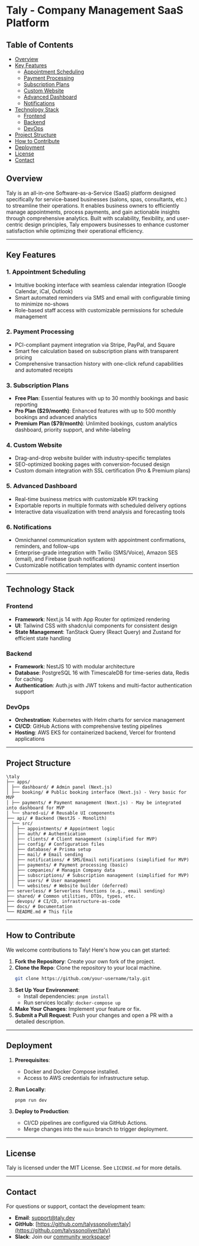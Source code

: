 # Taly - Company Management SaaS Platform

## Table of Contents

- [Overview](#overview)
- [Key Features](#key-features)
  - [Appointment Scheduling](#1-appointment-scheduling)
  - [Payment Processing](#2-payment-processing)
  - [Subscription Plans](#3-subscription-plans)
  - [Custom Website](#4-custom-website)
  - [Advanced Dashboard](#5-advanced-dashboard)
  - [Notifications](#6-notifications)
- [Technology Stack](#technology-stack)
  - [Frontend](#frontend)
  - [Backend](#backend)
  - [DevOps](#devops)
- [Project Structure](#project-structure)
- [How to Contribute](#how-to-contribute)
- [Deployment](#deployment)
- [License](#license)
- [Contact](#contact)

## Overview

Taly is an all-in-one Software-as-a-Service (SaaS) platform designed specifically for service-based businesses (salons, spas, consultants, etc.) to streamline their operations. It enables business owners to efficiently manage appointments, process payments, and gain actionable insights through comprehensive analytics. Built with scalability, flexibility, and user-centric design principles, Taly empowers businesses to enhance customer satisfaction while optimizing their operational efficiency.

---

## Key Features

### **1. Appointment Scheduling**

- Intuitive booking interface with seamless calendar integration (Google Calendar, iCal, Outlook)
- Smart automated reminders via SMS and email with configurable timing to minimize no-shows
- Role-based staff access with customizable permissions for schedule management

### **2. Payment Processing**

- PCI-compliant payment integration via Stripe, PayPal, and Square
- Smart fee calculation based on subscription plans with transparent pricing
- Comprehensive transaction history with one-click refund capabilities and automated receipts

### **3. Subscription Plans**

- **Free Plan**: Essential features with up to 30 monthly bookings and basic reporting
- **Pro Plan ($29/month)**: Enhanced features with up to 500 monthly bookings and advanced analytics
- **Premium Plan ($79/month)**: Unlimited bookings, custom analytics dashboard, priority support, and white-labeling

### **4. Custom Website**

- Drag-and-drop website builder with industry-specific templates
- SEO-optimized booking pages with conversion-focused design
- Custom domain integration with SSL certification (Pro & Premium plans)

### **5. Advanced Dashboard**

- Real-time business metrics with customizable KPI tracking
- Exportable reports in multiple formats with scheduled delivery options
- Interactive data visualization with trend analysis and forecasting tools

### **6. Notifications**

- Omnichannel communication system with appointment confirmations, reminders, and follow-ups
- Enterprise-grade integration with Twilio (SMS/Voice), Amazon SES (email), and Firebase (push notifications)
- Customizable notification templates with dynamic content insertion

---

## Technology Stack

### **Frontend**

- **Framework**: Next.js 14 with App Router for optimized rendering
- **UI**: Tailwind CSS with shadcn/ui components for consistent design
- **State Management**: TanStack Query (React Query) and Zustand for efficient state handling

### **Backend**

- **Framework**: NestJS 10 with modular architecture
- **Database**: PostgreSQL 16 with TimescaleDB for time-series data, Redis for caching
- **Authentication**: Auth.js with JWT tokens and multi-factor authentication support

### **DevOps**

- **Orchestration**: Kubernetes with Helm charts for service management
- **CI/CD**: GitHub Actions with comprehensive testing pipelines
- **Hosting**: AWS EKS for containerized backend, Vercel for frontend applications

---

## Project Structure

```
\taly
├── apps/
│ ├── dashboard/ # Admin panel (Next.js)
│ ├── booking/ # Public booking interface (Next.js) - Very basic for MVP
│ ├── payments/ # Payment management (Next.js) - May be integrated into dashboard for MVP
│ └── shared-ui/ # Reusable UI components
├── api/ # Backend (NestJS - Monolith)
│ ├── src/
│ │ ├── appointments/ # Appointment logic
│ │ ├── auth/ # Authentication
│ │ ├── clients/ # Client management (simplified for MVP)
│ │ ├── config/ # Configuration files
│ │ ├── database/ # Prisma setup
│ │ ├── mail/ # Email sending
│ │ ├── notifications/ # SMS/Email notifications (simplified for MVP)
│ │ ├── payments/ # Payment processing (basic)
│ │ ├── companies/ # Managin Company data
│ │ ├── subscriptions/ # Subscription management (simplified for MVP)
│ │ ├── users/ # User management
│ │ └── websites/ # Website builder (deferred)
├── serverless/ # Serverless functions (e.g., email sending)
├── shared/ # Common utilities, DTOs, types, etc.
├── devops/ # CI/CD, infrastructure-as-code
├── docs/ # Documentation
└── README.md # This file
```

---

## How to Contribute

We welcome contributions to Taly! Here's how you can get started:

1. **Fork the Repository**: Create your own fork of the project.
2. **Clone the Repo**: Clone the repository to your local machine.
   ```bash
   git clone https://github.com/your-username/taly.git
   ```
3. **Set Up Your Environment**:
   - Install dependencies: `pnpm install`
   - Run services locally: `docker-compose up`
4. **Make Your Changes**: Implement your feature or fix.
5. **Submit a Pull Request**: Push your changes and open a PR with a detailed description.

---

## Deployment

1. **Prerequisites**:

   - Docker and Docker Compose installed.
   - Access to AWS credentials for infrastructure setup.

2. **Run Locally**:

   ```bash
   pnpm run dev
   ```

3. **Deploy to Production**:
   - CI/CD pipelines are configured via GitHub Actions.
   - Merge changes into the `main` branch to trigger deployment.

---

## License

Taly is licensed under the MIT License. See `LICENSE.md` for more details.

---

## Contact

For questions or support, contact the development team:

- **Email**: support@taly.dev
- **GitHub**: [https://github.com/talyssonoliver/taly](https://github.com/talyssonoliver/taly)
- **Slack**: Join our [community workspace](https://slack.taly.dev)!

